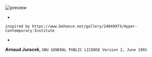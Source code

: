 ![preview](preview.gif?raw=true "preview")

-
`inspired by https://www.behance.net/gallery/24049973/Hyper-Contemporary-Institute`

-
**Arnaud Juracek**, `GNU GENERAL PUBLIC LICENSE Version 2, June 1991`
